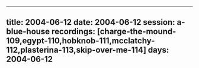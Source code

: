 
---
title: 2004-06-12
date:  2004-06-12
session: a-blue-house
recordings: [charge-the-mound-109,egypt-110,hobknob-111,mcclatchy-112,plasterina-113,skip-over-me-114]
days: 2004-06-12
---
